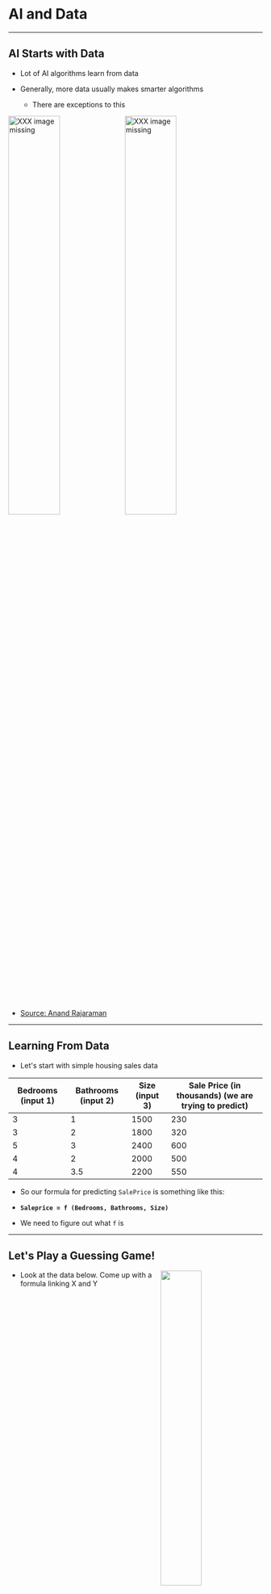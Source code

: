 # AI and Data

---

## AI Starts with Data

- Lot of AI algorithms learn from data

- Generally, more data usually makes smarter algorithms
    - There are exceptions to this


<img src="../../assets/images/deep-learning/3rd-party/more-data-beats-algorithms-1.jpg" alt="XXX image missing" style="width:45%;"/> <!-- {"left" : 1.22, "top" : 5.56, "height" : 2.6, "width" : 7.31} --><img src="../../assets/images/deep-learning/3rd-party/but-better-data-beats-more-data-peter-norvig.jpg" alt="XXX image missing" style="width:45%;"/> <!-- {"left" : 8.91, "top" : 5.3, "height" : 3.1, "width" : 7.37} -->

* [Source: Anand Rajaraman](https://anand.typepad.com/datawocky/2008/03/more-data-usual.html)

---

## Learning From Data

- Let's start with simple housing sales data


| Bedrooms (input 1) | Bathrooms (input 2) | Size (input 3) | Sale Price (in thousands) (we are trying to predict) |
|--------------------|---------------------|----------------|------------------------------------------------------|
| 3                  | 1                   | 1500           | 230                                                  |
| 3                  | 2                   | 1800           | 320                                                  |
| 5                  | 3                   | 2400           | 600                                                  |
| 4                  | 2                   | 2000           | 500                                                  |
| 4                  | 3.5                 | 2200           | 550                                                  |

<!-- {"left" : 0.15, "top" : 2.86, "height" : 1, "width" : 17.21, "columnwidth" : [3.23, 3.39, 2.24, 8.35]} -->


* So our formula for predicting `SalePrice` is something like this:

* **`Saleprice = f (Bedrooms, Bathrooms, Size)`**

* We need to figure out what `f` is

---

## Let's Play a Guessing Game!

<img src="../../assets/images/icons/quiz-icon.png" style="width:40%;float:right;clear:both;" /><!-- {"left" : 10.89, "top" : 1.79, "height" : 4.27, "width" : 6.42} -->

* Look at the data below.  Come up with a formula linking X and Y


| X | Y |
|---|---|
| 1 | 2 |
| 2 | 5 |

<!-- {"left" : 1.09, "top" : 3.94, "height" : 1.5, "width" : 5.62} -->

* So what is the formula?

* `Y = ???`

* Answer next slide

---

## Guessing Game

<img src="../../assets/images/icons/quiz-icon.png" style="width:40%;float:right;clear:both;" /><!-- {"left" : 10.89, "top" : 1.79, "height" : 4.27, "width" : 6.42} -->

| X | Y |
|---|---|
| 1 | 2 |
| 2 | 5 |

<!-- {"left" : 1.03, "top" : 2.63, "height" : 1.5, "width" : 6.41} -->

* I have 2 possible formulas (there may be more)

* **`Y = 3X - 1`**

* **`Y = X^2 + 1`**

---

## Guessing Game

<img src="../../assets/images/icons/quiz-icon.png" style="width:40%;float:right;clear:both;" /> <!-- {"left" : 10.89, "top" : 1.79, "height" : 4.27, "width" : 6.42} -->


* Let me provide more data

| X | Y  |
|---|----|
| 1 | 2  |
| 2 | 5  |
| 3 | 10 |
| 4 | 17 |

<!-- {"left" : 1.22, "top" : 3.68, "height" : 2.5, "width" : 5.72} -->


* Now, what would be the formula?

* Answer next slide

---
## Guessing Game

<img src="../../assets/images/icons/quiz-icon.png" style="width:40%;float:right;clear:both;" /> <!-- {"left" : 10.89, "top" : 1.79, "height" : 4.27, "width" : 6.42} -->


| X | Y  |
|---|----|
| 1 | 2  |
| 2 | 5  |
| 3 | 10 |
| 4 | 17 |

<!-- {"left" : 1.22, "top" : 2.67, "height" : 2.5, "width" : 5.72} -->


* With more data, we can finalize on a formula

* **`Y = X^2 + 1`**

* Lesson:  More (quality) data we have, we can come up with a more precise formula

* **This is the essense of machine learning!**

---

## Learning From Data


- An machine learning algorithm learns from the above data, and then tries to predict house prices on new data

<br />

| Bedrooms (input 1) | Bathrooms (input 2) | Size (input 3) | Predicted Sale Price (in thousands) |
|--------------------|---------------------|----------------|-------------------------------------|
| 3                  | 2                   | 1900           | ???                                 |
| 4                  | 3                   | 2300           | ???                                 |

<!-- {"left" : 1.17, "top" : 3.79, "height" : 1, "width" : 15.17, "columnwidth" : [3.56, 3.28, 2.32, 6.01]} -->

---

## Learning Process

 *  **Phase 1: Training**
     - Algorithm learns from the data to create a model
     - This step can get computationally expensive.  
     Hours / days / weeks (this is why we use GPU / TPUs  and clusters of computers)
 *  **Phase 2: Prediction / Inference**
     - Once a model is created it can answer questions
        - "what would be the sale price for this house"
        - "is this transaction fraud / not-fraud"
    - Prediction is very fast (milli seconds)



<img src="../../assets/images/deep-learning/AI-Vocabulary.png" alt="AI-Vocabulary.png" style="width:60%;"/><!-- {"left" : 3.77, "top" : 7.74, "height" : 3.3, "width" : 9.95} -->


Notes:


---
## Structured Data vs. Unstructured Data

| Structured Data                                          | Unstructured Data                             |
|----------------------------------------------------------|-----------------------------------------------|
| Data has well defined structure.                         | Structure is not well defined or non existing |
| Data in a database tables are well defined.  10 columns, first column is integer, second column is timestamp ..etc | videos, images                                             |

<!-- {"left" : 1.55, "top" : 2.39, "height" : 1, "width" : 14.41, "columnwidth" : [9.29, 5.12]} -->

<img src="../../assets/images/deep-learning/3rd-party/Structured-Data-Unstructured-Data.png" alt="XXX image not found" style="max-width:60%;"/><!-- {"left" : 3.63, "top" : 5.52, "height" : 5.47, "width" : 10.25} -->


---

## Structured Data Examples

- Pretty much any data stored in a schema database

| Bedrooms | Bathrooms | Size | Sale Price (in thousands) |
|--------------------|---------------------|----------------|------------------------------------------------------|
| 3                  | 1                   | 1500           | 230                                                  |
| 3                  | 2                   | 1800           | 320                                                  |
| 5                  | 3                   | 2400           | 600                                                  |
| 4                  | 2                   | 2000           | 500                                                  |
| 4                  | 3.5                 | 2200           | 550                                                  |

<!-- {"left" : 2.3, "top" : 3.73, "height" : 1, "width" : 12.9, "columnwidth" : [2.91, 3.08, 2.61, 4.32]} -->



---

## Structured Data Examples

 * Text data (CSV, JSON) can have structure too

JSON data

```json
{   "name" : "Joe",
    "email" : "joe@gmail.com" }
```
<!-- {"left" : 0.85, "top" : 3.1, "height" : 0.73, "width" : 5.06} -->


CSV data (Comma Seperated Values)

```
joe,joe@gmail.com
jane,jane@gmail.com
```
<!-- {"left" : 0.85, "top" : 4.53, "height" : 1, "width" : 4.58} -->


---

## Unstructured Data Examples


- Text
    - Documents: email, word documents
    - Survey results (customer feedback)
    - customer support ticket notes

- Binary data
    - Audio (phone call recordings)
    - Images
    - Video (YouTube videos)

<img src="../../assets/images/generic/3rd-party/word-document-1.png" alt="XXX image missing" style="background:white;max-width:100%;" width="10%"/>&nbsp;<!-- {"left" : 2.21, "top" : 8.01, "height" : 2.5, "width" : 1.99} --><img src="../../assets/images/generic/3rd-party/email-at-sign-1.png" alt="XXX image missing" style="background:white;max-width:100%;" width="10%"/>&nbsp;<!-- {"left" : 4.91, "top" : 8.27, "height" : 1.99, "width" : 1.99} --><img src="../../assets/images/deep-learning/3rd-party/cat-2.jpg" alt="XXX image missing" style="background:white;max-width:100%;" width="10%"/>&nbsp;<!-- {"left" : 7.61, "top" : 7.65, "height" : 3.1, "width" : 1.99} --><img src="../../assets/images/generic/3rd-party/video-1.jpg" alt="XXX image missing" style="background:white;max-width:100%;" width="10%"/>&nbsp;<!-- {"left" : 10.25, "top" : 8.2, "height" : 2.13, "width" : 1.99} --><img src="../../assets/images/generic/3rd-party/audio-headphones-1.png" alt="XXX image missing" style="background:white;max-width:100%;" width="10%"/><!-- {"left" : 12.89, "top" : 8.27, "height" : 1.99, "width" : 2.4} -->


---

## Semi-Structured Data

 * This is 'between' structured and and unstructured

 * Data has some structure, but it may not be well defined

 * Example, tweet data

```json
{   "user_id" : "user123",
    "timestamp" : "2018-09-20 12:00:05 EST",
    "device" : "iPhone X",
    "location" : "34.893, 120.979",
    "tweet" : "Enjoying my first Pumpkin Spice Latte at Starbucks in Seattle downtown  #PSL, @Starbucks",
    "image_url" : "https://imgurl.com/1234"
}
```
<!-- {"left" : 0.85, "top" : 4.11, "height" : 2.01, "width" : 15.8} -->

<br/>

* **Question to the class: What data points you can extract from above tweet? Which is structured / unstructured?**


---

## Data

<img src="../../assets/images/generic/3rd-party/domo_data-never-sleeps-5-01.png" alt="Data-growth-01.png" style="width:30%;float:right;"/><!-- {"left" : 12.43, "top" : 1.47, "height" : 8.04, "width" : 4.71} -->


- Humanity is producing data at a rapid clip
    - 90% of data is generated in last 2 years!
    - 2.5 quintillion bytes of data per day

- References:  
    - [domo.com](https://www.domo.com/learn/data-never-sleeps-5?aid=ogsm072517_1&sf100871281=1)
    - [Forbes](https://www.forbes.com/sites/bernardmarr/2018/05/21/how-much-data-do-we-create-every-day-the-mind-blowing-stats-everyone-should-read/#61df751760ba)

Notes:


---

## Data Growth Trends

- As you can see, unstructured data is growing rapidly

- [Source](https://www.dubber.net/unlocking-unstructured-data-voice-processing-power-zoe/)

<img src="../../assets/images/deep-learning/3rd-party/Data-growth-01.png" alt="Data-growth-01.png" style="width:76%;"/><!-- {"left" : 2.42, "top" : 4.51, "height" : 6.49, "width" : 12.66} -->




Notes:



---

## Question For The Class

<img src="../../assets/images/icons/quiz-icon.png" alt="Buildin-a-afair-marketplace.png" style="width:30%;float:right;"/><!-- {"left" : 9.97, "top" : 1.89, "height" : 4.74, "width" : 7.11} -->

* **Q: Can you name some examples of structured/unstructured data is generated at your organization?**



| Structured Data | Unstructured Data |
|-----------------|-------------------|
| ???             | ???               |

<!-- {"left" : 1.32, "top" : 5.23, "height" : 1.4, "width" : 6.62} -->

---

## Data And AI

- Majority of the machine learning projects use 'structured data'
    - predicting house prices, identifying credit card transactions ..etc.

- This will continue to grow as we get more and more data, and enterprises adopt more AI

- We are only able to make significant headways in processing unstructured data
    - images , videos

- This is largely due to the advances of neural nets


---

## Scaling with Data


 * Deep Learning Algorithms scale better with data

<img src="../../assets/images/machine-learning/machine_learning_vs_deep_learning.png" style="width:60%;"/><!-- {"left" : 4.3, "top" : 3.48, "height" : 6.75, "width" : 8.89} -->

Notes:


---

## 1980's and 1990's

<img src="../../assets/images/machine-learning/ML-vs-DL-timeline-1980-1990-01.png" style="width:80%;"/><!-- {"left" : 2.31, "top" : 3.15, "height" : 7.41, "width" : 12.88} -->


Notes:

Source: Jeff Dean


---

## 1990+

<img src="../../assets/images/machine-learning/ML-vs-DL-timeline-1980-1990-02.png" style="width:80%;"/><!-- {"left" : 2, "top" : 2.97, "height" : 7.77, "width" : 13.5} -->


Notes:

Source: Jeff Dean


---

## Now

<img src="../../assets/images/machine-learning/ML-vs-DL-timeline-1980-1990-03.png" style="width:80%;"/><!-- {"left" : 1.8, "top" : 2.85, "height" : 8, "width" : 13.9} -->


Notes:


---

## Dos and Don'ts For Collecting Data for AI

AI starts with data, in this section we are going to look at some best practices

- How to acquire data

- How to curate/clean data

- How to deal with 'big data'

---

## Acquiring Data

- Best data is the one you already have or  can collect on your own
    - Data you already have in your database (e.g. customer data)
    - Website logs

- Data can be acquired from 'data brokers'
    - e.g. Stock market data

- Some data is free
    - e.g. Census data


---

## Data Responsibilities

- Usually IT team is responsible building the data infrastructure

- AI team 'uses' data  (they are IT team's clients)

- Mistake:  Spend a lot of time gathering data and then involve AI team
    - Not all data may be useful.  
    - Involve AI team early on, so they can give feedback on data


<img src="../../assets/images/AI/data-team-and-AI-team.png" alt="XXX image missing" style="max-width:100%;width:50%;" /><!-- {"left" : 3.06, "top" : 5.9, "height" : 5.33, "width" : 11.38} -->



---

## Dealing With Big Data

- Most machine learning doesn't necessarily need 'Big Data'
    - Even modest data can yield surprisingly decent results

- However, more data can significantly produce better results

<img src="../../assets/images/deep-learning/3rd-party/more-data-beats-algorithms-1.jpg" alt="XXX image missing" style="width:45%;"/> <!-- {"left" : 1.22, "top" : 6.45, "height" : 2.6, "width" : 7.31} --><img src="../../assets/images/deep-learning/3rd-party/but-better-data-beats-more-data-peter-norvig.jpg" alt="XXX image missing" style="width:45%;"/> <!-- {"left" : 8.91, "top" : 6.2, "height" : 3.1, "width" : 7.37} -->

* [Source: Anand Rajaraman](https://anand.typepad.com/datawocky/2008/03/more-data-usual.html)

---

## Comprehending Data Sizes

| Unit      | Acronym | Size       | Example                                                                                                                                                                                                                            |
|-----------|---------|------------|------------------------------------------------------------------------------------------------------------------------------------------------------------------------------------------------------------------------------------|
| byte      | b       | 1 b        | storing an integer in computer memory                                                                                                                                                                                              |
| Kilo byte | KB      | 1000 bytes | - a small text file <br/> - a typical tweet is about 200 bytes                                                                                                                                                                     |
| Mega byte | MB      | 1000 KB    | - a digital photo ~  2-5 MB <br/> - a song ~  1-5 MB                                                                                                                                                         |
| Giga byte | GB      | 1000 MB    | - a DVD ~ 4.7 GB <br/> - 1hr HD movie stream ~ 3 GB,  1hr 4K movie ~ 7 GB <br/> - typical laptops have 2-16 GB memory <br/> - typical phones have 32 - 256 GB storage <br/> - typical servers have 256 - 512 GB memory |
| Tera byte | TB      | 1000 GB    | - typical laptop hard drive ~ 1 TB <br/> - Now we are entering 'big data' territory                                                                                                                                                |
| Peta byte | PB      | 1000 TB    | - This is truly big data territory <br/> - Facebook generates 4 PB of data every day <br/> - Uber has 100+ PB data                                                                                                         |
| Exa Byte  | EB      | 1000 PB    |                                                                                                                                                                                                                                    |
| Zeta Byte | ZB      | 1000 EB    | &nbsp;                                                                                                                                                                                                                                   |

<!-- {"left" : 0.3, "top" : 1.89, "height" : 1, "width" : 16.89, "columnwidth" : [2.44, 2.42, 2.73, 9.31]} -->

---

## Big Data

<img src="../../assets/images/bigdata/bigdata-pyramid2.png" alt="XXX image missing" style="background:white;max-width:100%;width:50%;float:right;"/> <!-- {"left" : 10.46, "top" : 1.89, "height" : 6.1, "width" : 6.86} -->

- Traditionally structured data has been stored in databases

- How ever databases have their limitations:
    - they don't scale to huge data sizes
    - or they can be incredibly expensive to store large amount of data
    - they don't handle unstructured data well



---

## Big Data Systems

- Storing big data requires large 'cluster' systems

- Choices
    - On premise:  Hadoop
    - Cloud storage: Amazon S3, Google Cloud Storage, Azure storage

---

## Hadoop

- Hadoop was developed at Yahoo and open sourced around 2006

- Became 'the' platform for Big Data -- namely on premise

- Hadoop provides **distributed storage** and **distributed computing**

- Can scale upto 1000s of nodes

<img src="../../assets/images/hadoop/hadoop-highlevel.png" alt="XXX image missing" style="background:white;max-width:100%;width:70%;"/> <!-- {"left" : 3.46, "top" : 5.57, "height" : 4.82, "width" : 10.59} -->



---

## Hadoop Storage Cost

<img src="../../assets/images/hadoop/3rd-party/hadoop-cost2.png" alt="XXX image missing" style="width:65%;"/><!-- {"left" : 2.07, "top" : 2.34, "height" : 8.35, "width" : 13.36} -->


---

## Cloud Storage Cost

* Cloud storage costs vary depending lot of factors
    - Like volume, usage ..etc

* Plus the costs seem to go down each year

* For accurate pricing, see the provided links


|                     | Amazon S3                                       | Google Cloud Storage                                  | Azure Storage                                                     |
|---------------------|-------------------------------------------------|-------------------------------------------------------|-------------------------------------------------------------------|
| Cost per TB / month | $23                                             |   $26                                                   | $20                                                               |
|                     | [More info](https://aws.amazon.com/s3/pricing/) | [More Info](https://cloud.google.com/storage/pricing) | [More info](https://azure.microsoft.com/en-us/pricing/calculator) |

<!-- {"left" : 1.35, "top" : 5.22, "height" : 1, "width" : 14.81, "columnwidth" : [3.7, 3.7, 3.7, 3.7]} -->

---

## End: AI & Data
